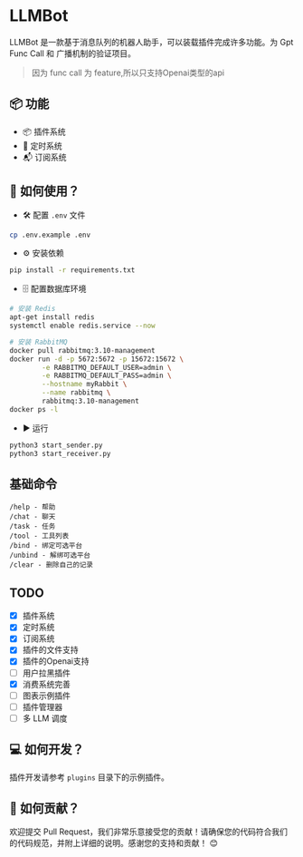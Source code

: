 # LLMBot

LLMBot 是一款基于消息队列的机器人助手，可以装载插件完成许多功能。为 Gpt Func Call 和 广播机制的验证项目。

> 因为 func call 为 feature,所以只支持Openai类型的api

## 📦 功能

- 📦 插件系统
- 📝 定时系统
- 📬 订阅系统

## 📝 如何使用？

- 🛠 配置 `.env` 文件

```bash
cp .env.example .env
```

- ⚙️ 安装依赖

```bash
pip install -r requirements.txt
```

- 🗄 配置数据库环境

```bash
# 安装 Redis
apt-get install redis
systemctl enable redis.service --now
```

```bash
# 安装 RabbitMQ
docker pull rabbitmq:3.10-management
docker run -d -p 5672:5672 -p 15672:15672 \
        -e RABBITMQ_DEFAULT_USER=admin \
        -e RABBITMQ_DEFAULT_PASS=admin \
        --hostname myRabbit \
        --name rabbitmq \
        rabbitmq:3.10-management 
docker ps -l
```  

- ▶️ 运行

```bash
python3 start_sender.py
python3 start_receiver.py

```

## 基础命令

    /help - 帮助
    /chat - 聊天
    /task - 任务
    /tool - 工具列表
    /bind - 绑定可选平台
    /unbind - 解绑可选平台
    /clear - 删除自己的记录

## TODO

- [x] 插件系统
- [x] 定时系统
- [x] 订阅系统
- [x] 插件的文件支持
- [x] 插件的Openai支持
- [ ] 用户拉黑插件
- [x] 消费系统完善
- [ ] 图表示例插件
- [ ] 插件管理器
- [ ] 多 LLM 调度

## 💻 如何开发？

插件开发请参考 `plugins` 目录下的示例插件。

## 🤝 如何贡献？

欢迎提交 Pull Request，我们非常乐意接受您的贡献！请确保您的代码符合我们的代码规范，并附上详细的说明。感谢您的支持和贡献！ 😊
